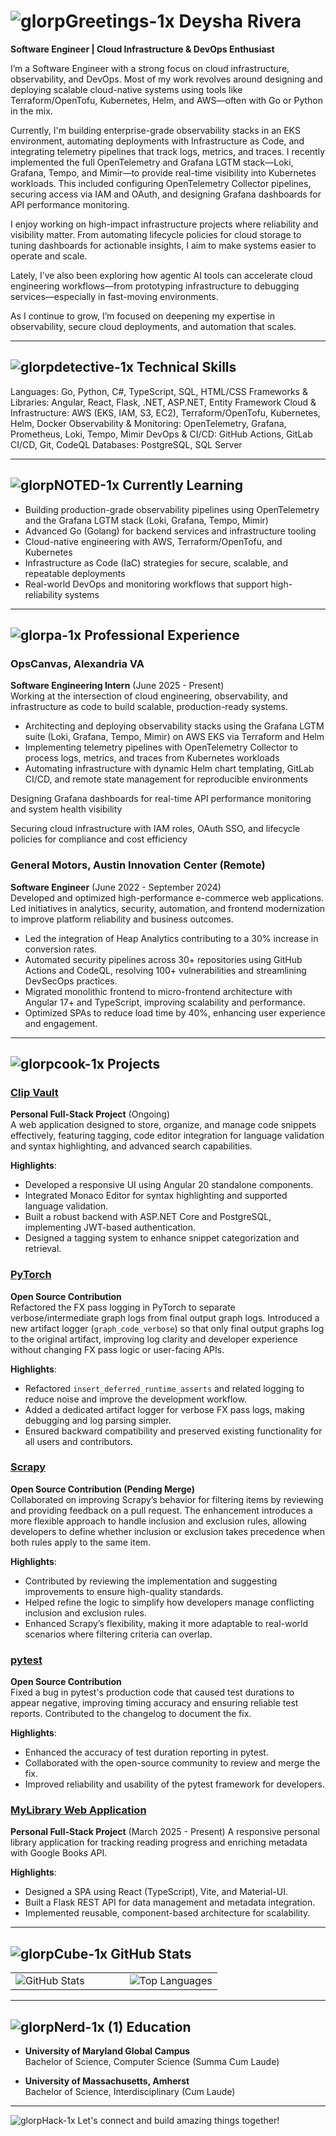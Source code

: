 # ![glorpGreetings-1x](https://github.com/user-attachments/assets/ee537c7f-c8fe-4881-9c47-5e4550a7be3a) Deysha Rivera

**Software Engineer | Cloud Infrastructure & DevOps Enthusiast**

I’m a Software Engineer with a strong focus on cloud infrastructure, observability, and DevOps. Most of my work revolves around designing and deploying scalable cloud-native systems using tools like Terraform/OpenTofu, Kubernetes, Helm, and AWS—often with Go or Python in the mix.

Currently, I'm building enterprise-grade observability stacks in an EKS environment, automating deployments with Infrastructure as Code, and integrating telemetry pipelines that track logs, metrics, and traces. I recently implemented the full OpenTelemetry and Grafana LGTM stack—Loki, Grafana, Tempo, and Mimir—to provide real-time visibility into Kubernetes workloads. This included configuring OpenTelemetry Collector pipelines, securing access via IAM and OAuth, and designing Grafana dashboards for API performance monitoring.

I enjoy working on high-impact infrastructure projects where reliability and visibility matter. From automating lifecycle policies for cloud storage to tuning dashboards for actionable insights, I aim to make systems easier to operate and scale.

Lately, I’ve also been exploring how agentic AI tools can accelerate cloud engineering workflows—from prototyping infrastructure to debugging services—especially in fast-moving environments.

As I continue to grow, I’m focused on deepening my expertise in observability, secure cloud deployments, and automation that scales.

---

## ![glorpdetective-1x](https://github.com/user-attachments/assets/9d52cf1f-8b48-46ec-b0c7-aaa0757fa4da) **Technical Skills**

Languages: Go, Python, C#, TypeScript, SQL, HTML/CSS
Frameworks & Libraries: Angular, React, Flask, .NET, ASP.NET, Entity Framework
Cloud & Infrastructure: AWS (EKS, IAM, S3, EC2), Terraform/OpenTofu, Kubernetes, Helm, Docker
Observability & Monitoring: OpenTelemetry, Grafana, Prometheus, Loki, Tempo, Mimir
DevOps & CI/CD: GitHub Actions, GitLab CI/CD, Git, CodeQL
Databases: PostgreSQL, SQL Server

---

## ![glorpNOTED-1x](https://github.com/user-attachments/assets/0684fa42-68a6-4838-9697-2e7aed1355eb) **Currently Learning**

- Building production-grade observability pipelines using OpenTelemetry and the Grafana LGTM stack (Loki, Grafana, Tempo, Mimir)
- Advanced Go (Golang) for backend services and infrastructure tooling
- Cloud-native engineering with AWS, Terraform/OpenTofu, and Kubernetes
- Infrastructure as Code (IaC) strategies for secure, scalable, and repeatable deployments
- Real-world DevOps and monitoring workflows that support high-reliability systems
  
---

## ![glorpa-1x](https://github.com/user-attachments/assets/c3885f3e-b618-454d-886a-0a0c6a96e8b0) **Professional Experience**

### OpsCanvas, Alexandria VA  
**Software Engineering Intern** (June 2025 - Present)  
Working at the intersection of cloud engineering, observability, and infrastructure as code to build scalable, production-ready systems.
- Architecting and deploying observability stacks using the Grafana LGTM suite (Loki, Grafana, Tempo, Mimir) on AWS EKS via Terraform and Helm
- Implementing telemetry pipelines with OpenTelemetry Collector to process logs, metrics, and traces from Kubernetes workloads
- Automating infrastructure with dynamic Helm chart templating, GitLab CI/CD, and remote state management for reproducible environments

Designing Grafana dashboards for real-time API performance monitoring and system health visibility

Securing cloud infrastructure with IAM roles, OAuth SSO, and lifecycle policies for compliance and cost efficiency

### General Motors, Austin Innovation Center (Remote)  
**Software Engineer** (June 2022 - September 2024)  
Developed and optimized high-performance e-commerce web applications. Led initiatives in analytics, security, automation, and frontend modernization to improve platform reliability and business outcomes.
- Led the integration of Heap Analytics contributing to a 30% increase in conversion rates.
- Automated security pipelines across 30+ repositories using GitHub Actions and CodeQL, resolving 100+ vulnerabilities and streamlining DevSecOps practices.
- Migrated monolithic frontend to micro-frontend architecture with Angular 17+ and TypeScript, improving scalability and performance.
- Optimized SPAs to reduce load time by 40%, enhancing user experience and engagement.

---

## ![glorpcook-1x](https://github.com/user-attachments/assets/5ec95d10-6398-4a46-a9c2-a53d188f0fa8) **Projects**

### [Clip Vault](https://github.com/surlystack/clipvault)  
**Personal Full-Stack Project** (Ongoing)  
A web application designed to store, organize, and manage code snippets effectively, featuring tagging, code editor integration for language validation and syntax highlighting, and advanced search capabilities.

**Highlights**:
- Developed a responsive UI using Angular 20 standalone components.
- Integrated Monaco Editor for syntax highlighting and supported language validation.
- Built a robust backend with ASP.NET Core and PostgreSQL, implementing JWT-based authentication.  
- Designed a tagging system to enhance snippet categorization and retrieval.

### [PyTorch](https://github.com/pytorch/pytorch/pull/153775)  
**Open Source Contribution**  
Refactored the FX pass logging in PyTorch to separate verbose/intermediate graph logs from final output graph logs. Introduced a new artifact logger (`graph_code_verbose`) so that only final output graphs log to the original artifact, improving log clarity and developer experience without changing FX pass logic or user-facing APIs.

**Highlights**:
- Refactored `insert_deferred_runtime_asserts` and related logging to reduce noise and improve the development workflow.
- Added a dedicated artifact logger for verbose FX pass logs, making debugging and log parsing simpler.
- Ensured backward compatibility and preserved existing functionality for all users and contributors.

### [Scrapy](https://github.com/scrapy/scrapy/pull/6749)
**Open Source Contribution (Pending Merge)**  
Collaborated on improving Scrapy’s behavior for filtering items by reviewing and providing feedback on a pull request. The enhancement introduces a more flexible approach to handle inclusion and exclusion rules, allowing developers to define whether inclusion or exclusion takes precedence when both rules apply to the same item.

**Highlights**:
- Contributed by reviewing the implementation and suggesting improvements to ensure high-quality standards.
- Helped refine the logic to simplify how developers manage conflicting inclusion and exclusion rules.
- Enhanced Scrapy’s flexibility, making it more adaptable to real-world scenarios where filtering criteria can overlap.

### [pytest](https://github.com/pytest-dev/pytest/pull/13394)  
**Open Source Contribution**  
Fixed a bug in pytest's production code that caused test durations to appear negative, improving timing accuracy and ensuring reliable test reports. Contributed to the changelog to document the fix.

**Highlights**:
- Enhanced the accuracy of test duration reporting in pytest.
- Collaborated with the open-source community to review and merge the fix.
- Improved reliability and usability of the pytest framework for developers.

### [MyLibrary Web Application](https://github.com/surlystack/mylibrary-app)  
**Personal Full-Stack Project** (March 2025 - Present)
A responsive personal library application for tracking reading progress and enriching metadata with Google Books API.

**Highlights**:
- Designed a SPA using React (TypeScript), Vite, and Material-UI.
- Built a Flask REST API for data management and metadata integration.
- Implemented reusable, component-based architecture for scalability.

---

## ![glorpCube-1x](https://github.com/user-attachments/assets/cd3fe116-1584-4b4e-922d-4181af0b8e2d) **GitHub Stats**

<div align="center">
  <table style="border-collapse: collapse; border: none;">
    <tr>
      <td style="border: none;">
        <img src="https://github-readme-stats.vercel.app/api?username=deyshift&show_icons=true&theme=radical&cache_seconds=1800&v=3" alt="GitHub Stats" />
      </td>
      <td style="width: 40px; border: none;"></td> <!-- Spacer Column -->
      <td style="border: none;">
        <img src="https://github-readme-stats.vercel.app/api/top-langs/?username=deyshift&layout=compact&theme=radical" alt="Top Languages" />
      </td>
    </tr>
  </table>
</div>

---

## ![glorpNerd-1x (1)](https://github.com/user-attachments/assets/24b73412-7ed5-40cd-af83-679836861c2d) **Education**

- **University of Maryland Global Campus**  
  Bachelor of Science, Computer Science (Summa Cum Laude)  

- **University of Massachusetts, Amherst**  
  Bachelor of Science, Interdisciplinary (Cum Laude)  

---

![glorpHack-1x](https://github.com/user-attachments/assets/54216bf9-dfd7-4d6d-bc6d-ada5a71c1cb6) Let's connect and build amazing things together!

